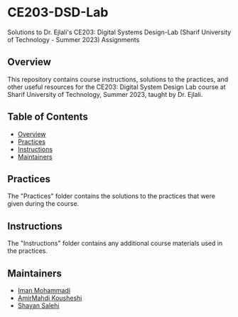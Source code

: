# CE203-DSD-Lab
Solutions to Dr. Ejlali's CE203: Digital Systems Design-Lab (Sharif University of Technology - Summer 2023) Assignments

## Overview

This repository contains course instructions, solutions to the practices, and other useful resources for the CE203: Digital System Design Lab course at Sharif University of Technology, Summer 2023, taught by Dr. Ejlali.

## Table of Contents

- [Overview](#overview)
- [Practices](#practices)
- [Instructions](#instructions)
- [Maintainers](#Maintainers)

## Practices

The "Practices" folder contains the solutions to the practices that were given during the course.

## Instructions

The "Instructions" folder contains any additional course materials used in the practices.

## Maintainers

- [Iman Mohammadi](https://github.com/Imanm02)
- [AmirMahdi Kousheshi](https://github.com/amkamir82)
- [Shayan Salehi](https://github.com/ShayanSalehi81)

